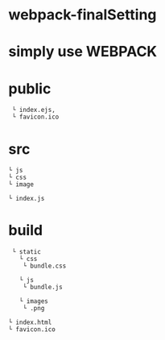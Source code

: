 # webpack-finalSetting

# simply use WEBPACK

# public
     └ index.ejs, 
     └ favicon.ico

# src
    └ js
    └ css
    └ image
    
    └ index.js


# build
     └ static
       └ css
        └ bundle.css
        
       └ js
        └ bundle.js
        
       └ images
        └ .png

    └ index.html
    └ favicon.ico

